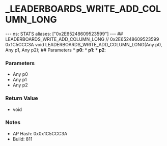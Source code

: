 # _LEADERBOARDS_WRITE_ADD_COLUMN_LONG

--- ns: STATS aliases: ["0x2E65248609523599"] --- ## LEADERBOARDS_WRITE_ADD_COLUMN_LONG  // 0x2E65248609523599 0x1C5CCC3A void LEADERBOARDS_WRITE_ADD_COLUMN_LONG(Any p0, Any p1, Any p2);   ## Parameters * **p0**: * **p1**: * **p2**:

### Parameters
* Any p0
* Any p1
* Any p2

### Return Value
* void

### Notes
* AP Hash: 0x0x1C5CCC3A
* Build: 811

